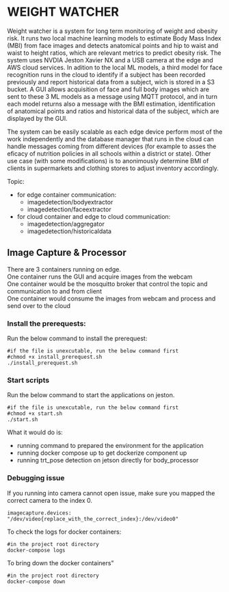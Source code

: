 # WEIGHT WATCHER
Weight watcher is a system for long term monitoring of weight and obesity risk. It runs two local machine learning models to estimate Body Mass Index (MBI) from face images and detects anatomical points and hip to waist and waist to height ratios, which are relevant metrics to predict obesity risk. The system uses NVDIA Jeston Xavier NX and a USB camera at the edge and AWS cloud services. In adition to the local ML models, a third model for face recognition runs in the cloud to identify if a subject has been recorded previously and report historical data from a subject, wich is stored in a S3 bucket. A GUI allows acquisition of face and full body images which are sent to these 3 ML models as a message using MQTT protocol, and in turn each model returns also a message with the BMI estimation, identification of anatomical points and ratios and historical data of the subject, which are displayed by the GUI.

The system can be easily scalable as each edge device perform most of the work independently and the database manager that runs in the cloud can handle messages coming from different devices (for example to asses the eficacy of nutrition policies in all schools within a district or state). Other use case (with some modifications) is to anonimously determine BMI of clients in supermarkets and clothing stores to adjust inventory accordingly.

Topic:  
* for edge container communication: 
  * imagedetection/bodyextractor  
  * imagedetection/faceextractor
* for cloud container and edge to cloud communication: 
  * imagedetection/aggregator  
  * imagedetection/historicaldata

## Image Capture & Processor
There are 3 containers running on edge.  
One container runs the GUI and acquire images from the webcam  
One container would be the mosquitto broker that control the topic and communication to and from client  
One container would consume the images from webcam and process and send over to the cloud

### Install the prerequests:
Run the below command to install the prerequest:
```
#if the file is unexcutable, run the below command first
#chmod +x install_prerequest.sh 
./install_prerequest.sh
```

### Start scripts
Run the below command to start the applications on jeston. 
```
#if the file is unexcutable, run the below command first
#chmod +x start.sh 
./start.sh
```
What it would do is: 
* running command to prepared the environment for the application 
* running docker compose up to get dockerize component up 
* running trt_pose detection on jetson directly for body_processor

### Debugging issue
If you running into camera cannot open issue, make sure you mapped the correct camera to the index 0. 
```
imagecapture.devices: "/dev/video{replace_with_the_correct_index}:/dev/video0"
```

To check the logs for docker containers:
```
#in the project root directory
docker-compose logs
```

To bring down the docker containers"
```
#in the project root directory
docker-compose down 
```



